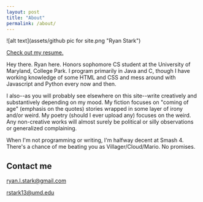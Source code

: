 ```yaml
---
layout: post
title: "About"
permalink: /about/
---
```


![alt text](assets/github pic for site.png "Ryan Stark")

[Check out my resume.](../Resume.pdf)

Hey there. Ryan here. Honors sophomore CS student at the University of Maryland, College Park. I program primarily in Java and C, though I have working knowledge of some HTML and CSS and mess around with Javascript and Python every now and then.

I also--as you will probably see elsewhere on this site--write creatively and substantively depending on my mood. My fiction focuses on "coming of age" (emphasis on the quotes) stories wrapped in some layer of irony and/or weird. My poetry (should I ever upload any) focuses on the weird. Any non-creative works will almost surely be political or silly observations or generalized complaining.

When I'm not programming or writing, I'm halfway decent at Smash 4. There's a chance of me beating you as Villager/Cloud/Mario. No promises.

## Contact me

[ryan.l.stark@gmail.com](mailto:ryan.l.stark@gmail.com)

[rstark13@umd.edu](mailto:rstark13@umd.edu)

